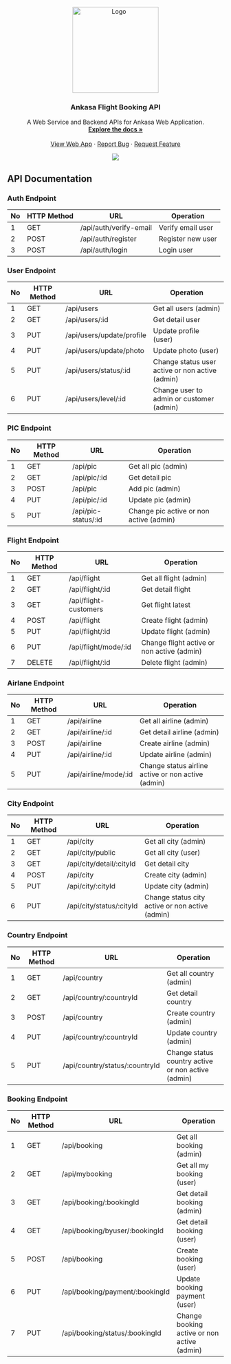 <div id="top"></div>
<p align="center">
  <a href="https://github.com/altrawan/ankasa-ticketing-backend">
    <img src="https://github.com/altrawan/ankasa-ticketing-frontend/raw/master/screenshoots/logo.png"  width="200px" alt="Logo">
  </a>
</p>
<h3 align="center">Ankasa Flight Booking API</h3>
<p align="center">
  A Web Service and Backend APIs for Ankasa Web Application.
  <br/>
  <a href="#table-of-contents">
    <strong>Explore the docs »</strong>
  </a>
  <br /><br/>
  <a href="https://ankasa-ticketing.herokuapp.com">View Web App</a>
  ·
  <a href="https://github.com/altrawan/ankasa-ticketing-backend/issues">Report Bug</a>
  ·
  <a href="https://github.com/altrawan/ankasa-ticketing-backend">Request Feature</a>
</p>
<p align="center">
  <a href="https://reactjs.org/">
    <img src="https://img.shields.io/badge/Express-v4.18-green?style=flat">
  </a>                                  
</p>

## API Documentation

### Auth Endpoint

| No  | HTTP Method | URL                             | Operation                           |
| --- | ----------- | ------------------------------- | ----------------------------------- |
| 1   | GET         | /api/auth/verify-email          | Verify email user                   |
| 2   | POST        | /api/auth/register              | Register new user                   |
| 3   | POST        | /api/auth/login                 | Login user                          |

### User Endpoint

| No  | HTTP Method | URL                             | Operation                                      |
| --- | ----------- | ------------------------------- | -----------------------------------------------|
| 1   | GET         | /api/users                      | Get all users (admin)                          |
| 2   | GET         | /api/users/:id                  | Get detail user                                |
| 3   | PUT         | /api/users/update/profile       | Update profile (user)                          |
| 4   | PUT         | /api/users/update/photo         | Update photo (user)                            |
| 5   | PUT         | /api/users/status/:id           | Change status user active or non active (admin)|
| 6   | PUT         | /api/users/level/:id            | Change user to admin or customer (admin)       |

### PIC  Endpoint

| No  | HTTP Method | URL                             | Operation                                      |
| --- | ----------- | ------------------------------- | -----------------------------------------------|
| 1   | GET         | /api/pic                        | Get all pic (admin)                            |
| 2   | GET         | /api/pic/:id                    | Get detail pic                                 |
| 3   | POST        | /api/pic                        | Add pic (admin)                                |
| 4   | PUT         | /api/pic/:id                    | Update pic (admin)                             |
| 5   | PUT         | /api/pic-status/:id             | Change pic active or non active (admin)        |

### Flight Endpoint

| No  | HTTP Method | URL                             | Operation                                      |
| --- | ----------- | ------------------------------- | -----------------------------------------------|
| 1   | GET         | /api/flight                     | Get all flight (admin)                         |
| 2   | GET         | /api/flight/:id                 | Get detail flight                              |
| 3   | GET         | /api/flight-customers           | Get flight latest                              |
| 4   | POST        | /api/flight                     | Create flight (admin)                          |
| 5   | PUT         | /api/flight/:id                 | Update flight (admin)                          |
| 6   | PUT         | /api/flight/mode/:id            | Change flight active or non active (admin)     |
| 7   | DELETE      | /api/flight/:id                 | Delete flight (admin)                          |

### Airlane Endpoint

| No  | HTTP Method | URL                             | Operation                                         |
| --- | ----------- | ------------------------------- | --------------------------------------------------|
| 1   | GET         | /api/airline                    | Get all airline (admin)                           |
| 2   | GET         | /api/airline/:id                | Get detail airline (admin)                        |
| 3   | POST        | /api/airline                    | Create airline (admin)                            |
| 4   | PUT         | /api/airline/:id                | Update airline (admin)                            |
| 5   | PUT         | /api/airline/mode/:id           | Change status airline active or non active (admin)|

### City Endpoint

| No  | HTTP Method | URL                             | Operation                                      |
| --- | ----------- | ------------------------------- | -----------------------------------------------|
| 1   | GET         | /api/city                       | Get all city (admin)                           |
| 2   | GET         | /api/city/public                | Get all city (user)                            |
| 3   | GET         | /api/city/detail/:cityId        | Get detail city                                |
| 4   | POST        | /api/city                       | Create city (admin)                            |
| 5   | PUT         | /api/city/:cityId               | Update city (admin)                            |
| 6   | PUT         | /api/city/status/:cityId        | Change status city active or non active (admin)|

### Country Endpoint

| No  | HTTP Method | URL                             | Operation                                         |
| --- | ----------- | ------------------------------- | --------------------------------------------------|
| 1   | GET         | /api/country                    | Get all country (admin)                           |
| 2   | GET         | /api/country/:countryId         | Get detail country                                |
| 3   | POST        | /api/country                    | Create country (admin)                            |
| 4   | PUT         | /api/country/:countryId         | Update country (admin)                            |
| 5   | PUT         | /api/country/status/:countryId  | Change status country active or non active (admin)|

### Booking Endpoint

| No  | HTTP Method | URL                             | Operation                                      |
| --- | ----------- | ------------------------------- | -----------------------------------------------|
| 1   | GET         | /api/booking                    | Get all booking (admin)                        |
| 2   | GET         | /api/mybooking                  | Get all my booking (user)                      |
| 3   | GET         | /api/booking/:bookingId         | Get detail booking (admin)                     |
| 4   | GET         | /api/booking/byuser/:bookingId  | Get detail booking (user)                      |
| 5   | POST        | /api/booking                    | Create booking (user)                          |
| 6   | PUT         | /api/booking/payment/:bookingId | Update booking payment (user)                  |
| 7   | PUT         | /api/booking/status/:bookingId  | Change booking active or non active (admin)    |
